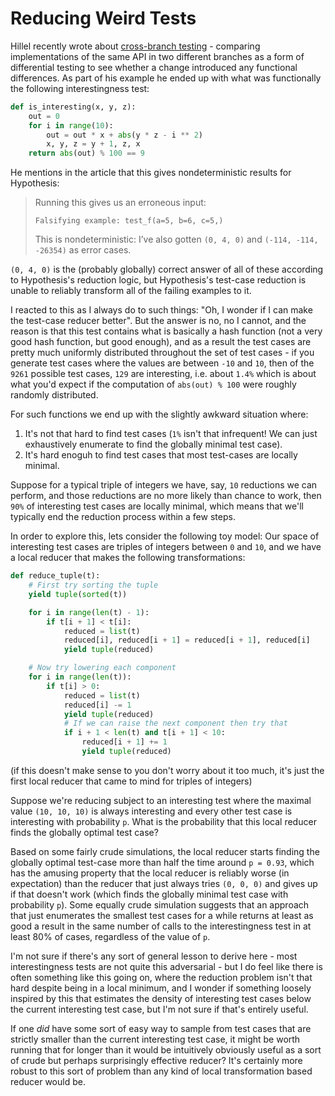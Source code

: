 # Reducing Weird Tests

Hillel recently wrote about [cross-branch testing](https://buttondown.email/hillelwayne/archive/fd1f0758-ae31-4e83-9138-33721cbd5ce3) - comparing implementations of the same API in two different branches as a form of differential testing to see whether a change introduced any functional differences.
As part of his example he ended up with what was functionally the following interestingness test:


```python
def is_interesting(x, y, z):
    out = 0
    for i in range(10):
        out = out * x + abs(y * z - i ** 2)
        x, y, z = y + 1, z, x
    return abs(out) % 100 == 9
```

He mentions in the article that this gives nondeterministic results for Hypothesis:

> Running this gives us an erroneous input:
> 
> `Falsifying example: test_f(a=5, b=6, c=5,)`
>
> This is nondeterministic: I’ve also gotten `(0, 4, 0)` and `(-114, -114, -26354)` as error cases.


`(0, 4, 0)` is the (probably globally) correct answer of all of these according to Hypothesis's reduction logic,
but Hypothesis's test-case reduction is unable to reliably transform all of the failing examples to it.

I reacted to this as I always do to such things: "Oh, I wonder if I can make the test-case reducer better". But the answer is no, no I cannot, and the reason is that this test contains what is basically a hash function (not a very good hash function, but good enough), and as a result the test cases are pretty much uniformly distributed throughout the set of test cases - if you generate test cases where the values are between `-10` and `10`, then of the `9261` possible test cases, `129` are interesting, i.e. about `1.4%` which is about what you'd expect if the computation of `abs(out) % 100` were roughly randomly distributed.

For such functions we end up with the slightly awkward situation where:

1. It's not that hard to find test cases (`1%` isn't that infrequent! We can just exhaustively enumerate to find the globally minimal test case).
2. It's hard enoguh to find test cases that most test-cases are locally minimal.

Suppose for a typical triple of integers we have, say, `10` reductions we can perform, and those reductions are no more likely than chance to work, then `90%` of interesting test cases are locally minimal, which means that we'll typically end the reduction process within a few steps.

In order to explore this, lets consider the following toy model: Our space of interesting test cases are triples of integers between `0` and `10`, and we have a local reducer that makes the following transformations:

```python
def reduce_tuple(t):
    # First try sorting the tuple
    yield tuple(sorted(t))

    for i in range(len(t) - 1):
        if t[i + 1] < t[i]:
            reduced = list(t)
            reduced[i], reduced[i + 1] = reduced[i + 1], reduced[i]
            yield tuple(reduced)

    # Now try lowering each component
    for i in range(len(t)):
        if t[i] > 0:
            reduced = list(t)
            reduced[i] -= 1
            yield tuple(reduced)
            # If we can raise the next component then try that
            if i + 1 < len(t) and t[i + 1] < 10:
                reduced[i + 1] += 1
                yield tuple(reduced)
```

(if this doesn't make sense to you don't worry about it too much, it's just the first local reducer that came to mind for triples of integers)

Suppose we're reducing subject to an interesting test where the maximal value `(10, 10, 10)` is always interesting and every other test case is interesting with probability `p`. What is the probability that this local reducer finds the globally optimal test case?

Based on some fairly crude simulations, the local reducer starts finding the globally optimal test-case more than half the time around `p = 0.93`, which has the amusing property that the local reducer is reliably worse (in expectation) than the reducer that just always tries `(0, 0, 0)` and gives up if that doesn't work (which finds the globally minimal test case with probability `p`). Some equally crude simulation suggests that an approach that just enumerates the smallest test cases for a while returns at least as good a result in the same number of calls to the interestingness test in at least 80% of cases, regardless of the value of `p`.

I'm not sure if there's any sort of general lesson to derive here - most interestingness tests are not quite this adversarial - but I do feel like there is often something like this going on, where the reduction problem isn't that hard despite being in a local minimum, and I wonder if something loosely inspired by this that estimates the density of interesting test cases below the current interesting test case, but I'm not sure if that's entirely useful.

If one *did* have some sort of easy way to sample from test cases that are strictly smaller than the current interesting test case, it might be worth running that for longer than it would be intuitively obviously useful as a sort of crude but perhaps surprisingly effective reducer? It's certainly more robust to this sort of problem than any kind of local transformation based reducer would be. 
